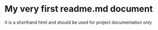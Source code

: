 # My very first readme.md document

It is a shorthand html and should be used for project documentation only